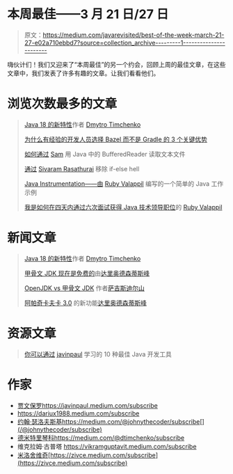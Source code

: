 # 本周最佳——3 月 21 日/27 日

> 原文：<https://medium.com/javarevisited/best-of-the-week-march-21-27-e02a710ebbd7?source=collection_archive---------1----------------------->

嗨伙计们！我们又迎来了“本周最佳”的另一个约会，回顾上周的最佳文章，在这些文章中，我们发表了许多有趣的文章。让我们看看他们。

# 浏览次数最多的文章

> [Java 18 的新特性](/javarevisited/whats-new-in-java-18-4cce089de100)作者 [Dmytro Timchenko](https://medium.com/u/b2ed152fefdb?source=post_page-----e02a710ebbd7--------------------------------)
> 
> [为什么有经验的开发人员选择 Bazel 而不是 Gradle 的 3 个关键优势](/javarevisited/3-key-advantages-why-experienced-developers-choose-bazel-over-gradle-d3064821181b)
> 
> [如何通过](/javarevisited/how-to-read-text-file-with-bufferedreader-in-java-2b400163f0b6) [Sam](https://medium.com/u/78d79c994ef8?source=post_page-----e02a710ebbd7--------------------------------) 用 Java 中的 BufferedReader 读取文本文件
> 
> [通过](/javarevisited/remove-the-if-else-hell-java-7927194bd2e) [Sivaram Rasathurai](https://medium.com/u/29dd5304ba6d?source=post_page-----e02a710ebbd7--------------------------------) 移除 if-else hell
> 
> [Java Instrumentation——由](/javarevisited/java-instrumentation-a-simple-working-example-in-java-a2c549024d9c) [Ruby Valappil](https://medium.com/u/116212d41081?source=post_page-----e02a710ebbd7--------------------------------) 编写的一个简单的 Java 工作示例
> 
> [我是如何在四天内通过六次面试获得 Java 技术领导职位](/javarevisited/how-i-aced-six-interviews-in-four-days-for-java-technical-lead-position-3ed537c0b2a0)的 [Ruby Valappil](https://medium.com/u/116212d41081?source=post_page-----e02a710ebbd7--------------------------------)

# 新闻文章

> [Java 18 的新特性](/javarevisited/whats-new-in-java-18-4cce089de100)作者 [Dmytro Timchenko](https://medium.com/u/b2ed152fefdb?source=post_page-----e02a710ebbd7--------------------------------)
> 
> [甲骨文 JDK 现在是免费的](/javarevisited/oracle-jdk-now-is-free-1ff0802fa5fb)由[达里奥德森蒂斯峰](https://medium.com/u/16b3e1182e6b?source=post_page-----e02a710ebbd7--------------------------------)
> 
> [OpenJDK vs 甲骨文 JDK](/javarevisited/openjdk-vs-oracle-jdk-6219574f6dfa) 作者[萨吉斯迪尔山](https://medium.com/u/8e3c7fe382c8?source=post_page-----e02a710ebbd7--------------------------------)
> 
> [阿帕奇卡夫卡 3.0](/javarevisited/apache-kafka-3-0-is-out-5f95f3c02f7e) 的新功能[达里奥德森蒂斯峰](https://medium.com/u/16b3e1182e6b?source=post_page-----e02a710ebbd7--------------------------------)

# 资源文章

> [你可以通过](/javarevisited/10-best-java-development-tools-you-can-learn-66f7d4d837e6) [javinpaul](https://medium.com/u/bb36d8439904?source=post_page-----e02a710ebbd7--------------------------------) 学习的 10 种最佳 Java 开发工具

# 作家

*   [贾文保罗](https://medium.com/u/bb36d8439904?source=post_page-----e02a710ebbd7--------------------------------)https://javinpaul.medium.com/subscribe
*   https://dariux1988.medium.com/subscribe
*   [约翰·瑟洛夫斯基](https://medium.com/u/390a59d672a2?source=post_page-----e02a710ebbd7--------------------------------)https://medium.com/@johnythecoder/subscribe[](/@johnythecoder/subscribe)
*   [德米特里琴科](https://medium.com/u/b2ed152fefdb?source=post_page-----e02a710ebbd7--------------------------------)https://medium.com/@dtimchenko/subscribe
*   维克拉姆·古普塔 https://vikramguptavit.medium.com/subscribe
*   [米洛舍维奇](https://medium.com/u/3ee57b082bb?source=post_page-----e02a710ebbd7--------------------------------)[https://zivce.medium.com/subscribe](https://zivce.medium.com/subscribe)